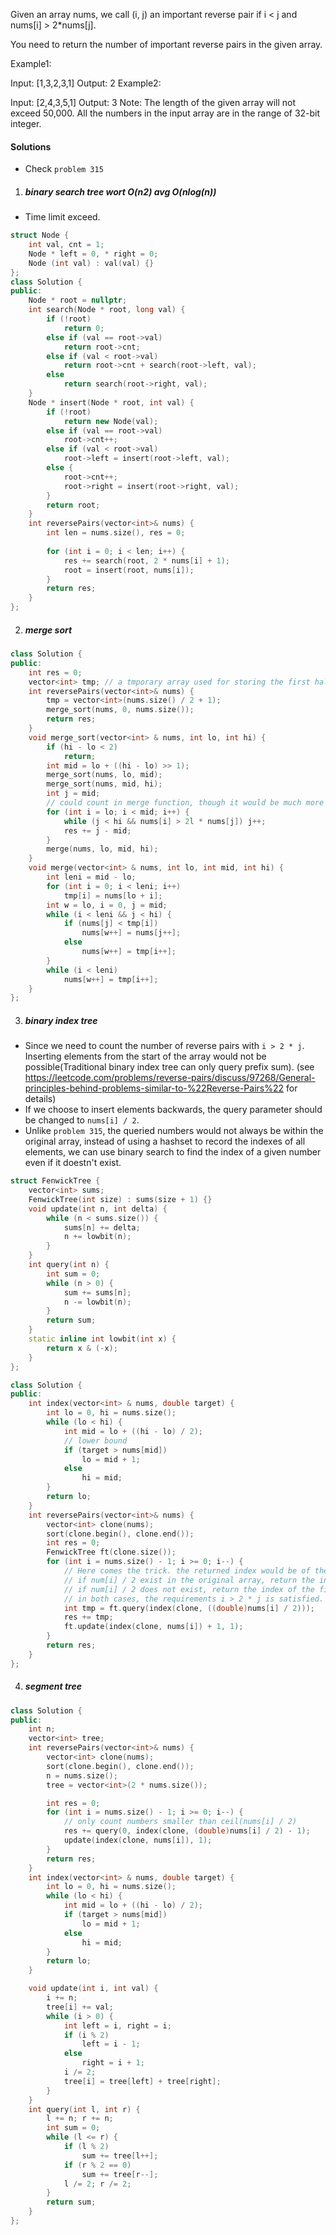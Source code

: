 Given an array nums, we call (i, j) an important reverse pair if i < j and nums[i] > 2*nums[j].

You need to return the number of important reverse pairs in the given array.

Example1:

Input: [1,3,2,3,1]
Output: 2
Example2:

Input: [2,4,3,5,1]
Output: 3
Note:
The length of the given array will not exceed 50,000.
All the numbers in the input array are in the range of 32-bit integer.


#### Solutions

- Check `problem 315`


1. ##### binary search tree wort O(n2) avg O(nlog(n))

- Time limit exceed.

```c++
struct Node {
    int val, cnt = 1;
    Node * left = 0, * right = 0;
    Node (int val) : val(val) {}
};
class Solution {
public:
    Node * root = nullptr;
    int search(Node * root, long val) {
        if (!root)
            return 0;
        else if (val == root->val)
            return root->cnt;
        else if (val < root->val)
            return root->cnt + search(root->left, val);
        else
            return search(root->right, val);
    }
    Node * insert(Node * root, int val) {
        if (!root)
            return new Node(val);
        else if (val == root->val)
            root->cnt++;
        else if (val < root->val)
            root->left = insert(root->left, val);
        else {
            root->cnt++;
            root->right = insert(root->right, val);
        }
        return root;
    }
    int reversePairs(vector<int>& nums) {
        int len = nums.size(), res = 0;
        
        for (int i = 0; i < len; i++) {
            res += search(root, 2 * nums[i] + 1);
            root = insert(root, nums[i]);
        }
        return res;
    }
};
```

2. ##### merge sort

```c++
class Solution {
public:
    int res = 0;
    vector<int> tmp; // a tmporary array used for storing the first half of array when merging
    int reversePairs(vector<int>& nums) {
        tmp = vector<int>(nums.size() / 2 + 1);
        merge_sort(nums, 0, nums.size());
        return res;
    }
    void merge_sort(vector<int> & nums, int lo, int hi) {
        if (hi - lo < 2)
            return;
        int mid = lo + ((hi - lo) >> 1);
        merge_sort(nums, lo, mid);
        merge_sort(nums, mid, hi);
        int j = mid;
        // could count in merge function, though it would be much more complicated
        for (int i = lo; i < mid; i++) {
            while (j < hi && nums[i] > 2l * nums[j]) j++;
            res += j - mid;
        }
        merge(nums, lo, mid, hi);
    }
    void merge(vector<int> & nums, int lo, int mid, int hi) {
        int leni = mid - lo;
        for (int i = 0; i < leni; i++)
            tmp[i] = nums[lo + i];
        int w = lo, i = 0, j = mid;
        while (i < leni && j < hi) {
            if (nums[j] < tmp[i])
                nums[w++] = nums[j++];
            else
                nums[w++] = tmp[i++];
        }
        while (i < leni)
            nums[w++] = tmp[i++];
    }
};
```


3. ##### binary index tree

- Since we need to count the number of reverse pairs with `i > 2 * j`. Inserting elements from the start of the array would not be possible(Traditional binary index tree can only query prefix sum). (see https://leetcode.com/problems/reverse-pairs/discuss/97268/General-principles-behind-problems-similar-to-%22Reverse-Pairs%22 for details)
- If we choose to insert elements backwards, the query parameter should be changed to `nums[i] / 2`.
- Unlike `problem 315`, the queried numbers would not always be within the original array, instead of using a hashset to record the indexes of all elements, we can use binary search to find the index of a given number even if it doestn't exist.

```c++
struct FenwickTree {
    vector<int> sums;
    FenwickTree(int size) : sums(size + 1) {}
    void update(int n, int delta) {
        while (n < sums.size()) {
            sums[n] += delta;
            n += lowbit(n);
        }
    }
    int query(int n) {
        int sum = 0;
        while (n > 0) {
            sum += sums[n];
            n -= lowbit(n);
        }
        return sum;
    }
    static inline int lowbit(int x) {
        return x & (-x);
    }
};

class Solution {
public:
    int index(vector<int> & nums, double target) {
        int lo = 0, hi = nums.size();
        while (lo < hi) {
            int mid = lo + ((hi - lo) / 2);
            // lower bound
            if (target > nums[mid])
                lo = mid + 1;
            else
                hi = mid;
        }
        return lo;
    }
    int reversePairs(vector<int>& nums) {
        vector<int> clone(nums);
        sort(clone.begin(), clone.end());
        int res = 0;
        FenwickTree ft(clone.size());
        for (int i = nums.size() - 1; i >= 0; i--) {
            // Here comes the trick. the returned index would be of the first greater/equal number(lower bound).
            // if num[i] / 2 exist in the original array, return the index of that number, then the query would not include that number.
            // if num[i] / 2 does not exist, return the index of the first greater one, then the query again would not include it.
            // in both cases, the requirements i > 2 * j is satisfied.
            int tmp = ft.query(index(clone, ((double)nums[i] / 2)));
            res += tmp;
            ft.update(index(clone, nums[i]) + 1, 1);
        }
        return res;
    }
};
```

4. ##### segment tree

```c++
class Solution {
public:
    int n;
    vector<int> tree;
    int reversePairs(vector<int>& nums) {
        vector<int> clone(nums);
        sort(clone.begin(), clone.end());
        n = nums.size();
        tree = vector<int>(2 * nums.size());

        int res = 0;
        for (int i = nums.size() - 1; i >= 0; i--) {
            // only count numbers smaller than ceil(nums[i] / 2)
            res += query(0, index(clone, (double)nums[i] / 2) - 1);
            update(index(clone, nums[i]), 1);
        }
        return res;
    }
    int index(vector<int> & nums, double target) {
        int lo = 0, hi = nums.size();
        while (lo < hi) {
            int mid = lo + ((hi - lo) / 2);
            if (target > nums[mid])
                lo = mid + 1;
            else
                hi = mid;
        }
        return lo;
    }

    void update(int i, int val) {
        i += n;
        tree[i] += val;
        while (i > 0) {
            int left = i, right = i;
            if (i % 2)
                left = i - 1;
            else
                right = i + 1;
            i /= 2;
            tree[i] = tree[left] + tree[right];
        }
    }
    int query(int l, int r) {
        l += n; r += n;
        int sum = 0;
        while (l <= r) {
            if (l % 2)
                sum += tree[l++];
            if (r % 2 == 0) 
                sum += tree[r--];
            l /= 2; r /= 2;
        }
        return sum;
    }
};
```